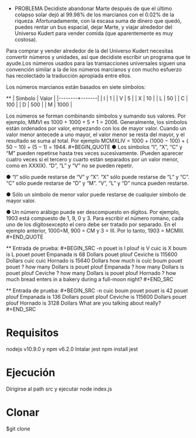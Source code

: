 * PROBLEMA
Decidiste abandonar Marte después de que el último colapso solar dejó al 99.98% de los
marcianos con el 0.02% de la riqueza. Afortunadamente, con la escasa suma de dinero que
quedó, puedes rentar un bus espacial, dejar Marte, y viajar alrededor del Universo Kudert
para vender comida (que aparentemente es muy costosa).

Para comprar y vender alrededor de la del Universo Kudert necesitas convertir números y
unidades, así que decidiste escribir un programa que te ayude.Los números usados para las transacciones universales siguen una convención similar a la
de los números marcianos y con mucho esfuerzo has recolectado la traducción apropiada
entre ellos.

Los números marcianos están basados en siete símbolos:

** 
| Simbolo | Valor |
|--------+-------|
| I      |     1 |
| V      |     5 |
| X      |    10 |
| L      |    50 |
| C      |   100 |
| D      |   500 |
| M      |  1000 |

Los números se forman combinando símbolos y sumando sus valores. Por ejemplo, MMVI
es 1000 + 1000 + 5 + 1 = 2006. Generalmente, los símbolos están ordenados por valor,
empezando con los de mayor valor. Cuando un valor menor antecede a uno mayor, el valor
menor se resta del mayor, y el resultado se suma al total. Por ejemplo MCMXLIV = 1000 +
(1000 − 100) + ( 50 − 10) + (5 − 1) = 1944.
#+BEGIN_QUOTE
● Los símbolos “I”, “X”, “C” y “M” pueden repetirse hasta tres veces sucesivamente.
(Pueden aparecer cuatro veces si el tercero y cuarto están separados por un valor
menor, como en XXXIX). “D”, “L” y “V” no se pueden repetir.

● “I” sólo puede restarse de “V” y “X”. “X” sólo puede restarse de “L” y “C”. “C” sólo
puede restarse de “D” y “M”. “V”, “L” y “D” nunca pueden restarse.

● Sólo un símbolo de menor valor puede restarse de cualquier símbolo de mayor valor.

● Un número arábigo puede ser descompuesto en dígitos. Por ejemplo, 1903 está
compuesto de 1, 9, 0 y 3. Para escribir el número romano, cada uno de los dígitosexcepto el cero debe ser tratado por separado. En el ejemplo anterior, 1000=M, 900
= CM y 3 = III. Por lo tanto, 1903 = MCMIII.
#+END_QUOTE 

** Entrada de prueba:
#+BEGIN_SRC -n
pouet is I
plouf is V
cuic is X
boum is L
pouet pouet Empanada is 68 Dollars
pouet plouf Ceviche is 115600 Dollars
cuic cuic Hornado is 15640 Dollars
how much is cuic boum pouet pouet ?
how many Dollars is pouet plouf Empanada ?
how many Dollars is pouet plouf Ceviche ?
how many Dollars is pouet plouf Hornado ?
how much bread enters in a bakery during a full-moon night?
#+END_SRC
 
** Entrada de prueba:
#+BEGIN_SRC -n 
cuic boum pouet pouet is 42
pouet plouf Empanada is 136 Dollars
pouet plouf Ceviche is 115600 Dollars
pouet plouf Hornado is 3128 Dollars
What are you talking about really?
#+END_SRC

# Requisitos
nodejs v10.9.0 y npm v6.2.0
Intalar jest
npm install jest

# Ejecución
Dirigirse al path src y ejecutar
node index.js

# Clonar
$git clone 
 